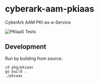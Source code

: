 # cyberark-aam-pkiaas
CyberArk AAM PKI-as-a-Service

![PKIaaS Tests](https://github.com/infamousjoeg/cyberark-aam-pkiaas/workflows/PKIaaS%20Tests/badge.svg)

## Development

Run by building from source:

```shell
cd pkg/pkiaas
go build .
./pkiaas
```